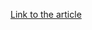 [Link to the article](https://blog.trendmicro.com/trendlabs-security-intelligence/fastpos-quick-and-easy-credit-card-theft/)

